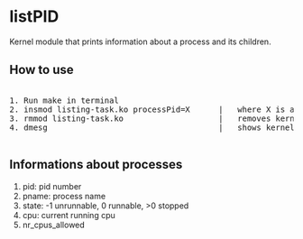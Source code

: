 # listPID
Kernel module that prints information about a process and its children.

## How to use

<pre>

1. Run make in terminal
2. insmod listing-task.ko processPid=X      |   where X is any PID
3. rmmod listing-task.ko                    |   removes kernel module and calls module_exit
4. dmesg                                    |   shows kernel printk

</pre>

## Informations about processes

1. pid: pid number
2. pname: process name
3. state: -1 unrunnable, 0 runnable, >0 stopped
4. cpu: current running cpu
5. nr_cpus_allowed



